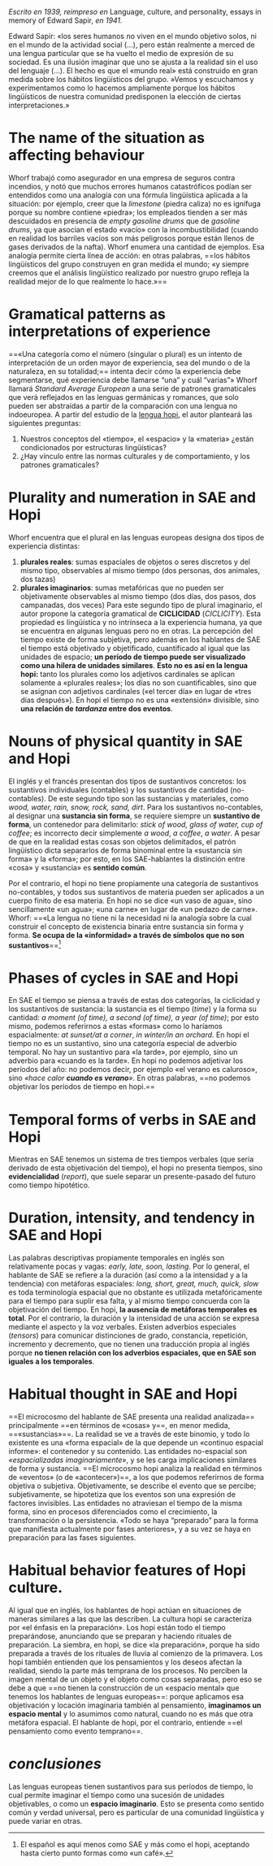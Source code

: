 _Escrito en 1939, reimpreso en_ Language, culture, and personality, essays in memory of Edward Sapir, _en 1941._

Edward Sapir: «los seres humanos no viven en el mundo objetivo solos, ni en el mundo de la actividad social (…), pero están realmente a merced de una lengua particular que se ha vuelto el medio de expresión de su sociedad. Es una ilusión imaginar que uno se ajusta a la realidad sin el uso del lenguaje (…). El hecho es que el «mundo real» está construido en gran medida sobre los hábitos lingüísticos del grupo.
»Vemos y escuchamos y experimentamos como lo hacemos ampliamente porque los hábitos lingüísticos de nuestra comunidad predisponen la elección de ciertas interpretaciones.»

# The name of the situation as affecting behaviour

Whorf trabajó como asegurador en una empresa de seguros contra incendios, y notó que muchos errores humanos catastróficos podían ser entendidos como una analogía con una fórmula lingüística aplicada a la situación: por ejemplo, creer que la _limestone_ (piedra caliza) no es ignífuga porque su nombre contiene «piedra»; los empleados tienden a ser más descuidados en presencia de _empty gasoline drums_ que de _gasoline drums_, ya que asocian el estado «vacío» con la incombustibilidad (cuando en realidad los barriles vacíos son más peligrosos porque están llenos de gases derivados de la nafta). Whorf enumera una cantidad de ejemplos. Esa analogía permite cierta línea de acción: en otras palabras, ==los hábitos lingüísticos del grupo construyen en gran medida el mundo; «y siempre creemos que el análisis lingüístico realizado por nuestro grupo refleja la realidad mejor de lo que realmente lo hace.»==

# Gramatical patterns as interpretations of experience

==«Una categoría como el número (singular o plural) es un intento de interpretación de un orden mayor de experiencia, sea del mundo o de la naturaleza, en su totalidad;== intenta decir cómo la experiencia debe segmentarse, qué experiencia debe llamarse “una” y cuál “varias”»
Whorf llamará _Standard Average European_ a una serie de patrones gramaticales que verá reflejados en las lenguas germánicas y romances, que solo pueden ser abstraídas a partir de la comparación con una lengua no indoeuropea. A partir del estudio de la [lengua hopi](https://en.wikipedia.org/wiki/Hopi_language), el autor planteará las siguientes preguntas: 
1) Nuestros conceptos del «tiempo», el «espacio» y la «materia» ¿están condicionados por estructuras lingüísticas?
2) ¿Hay vínculo entre las normas culturales y de comportamiento, y los patrones gramaticales?

# Plurality and numeration in SAE and Hopi

Whorf encuentra que el plural en las lenguas europeas designa dos tipos de experiencia distintas: 
1) **plurales reales**: sumas espaciales de objetos o seres discretos y del mismo tipo, observables al mismo tiempo (dos personas, dos animales, dos tazas)
2) **plurales imaginarios**: sumas metafóricas que no pueden ser objetivamente observables al mismo tiempo (dos días, dos pasos, dos campanadas, dos veces)
Para este segundo tipo de plural imaginario, el autor propone la categoría gramatical de **CICLICIDAD** (_CICLICITY_). Esta propiedad es lingüística y no intrínseca a la experiencia humana, ya que se encuentra en algunas lenguas pero no en otras. La percepción del tiempo existe de forma subjetiva, pero además en los hablantes de SAE el tiempo está objetivado y objetificado, cuantificado al igual que las unidades de espacio; **un período de tiempo puede ser visualizado como una hilera de unidades similares**.
**Esto no es así en la lengua hopi:** tanto los plurales como los adjetivos cardinales se aplican solamente a «plurales reales»; los días no son cuantificables, sino que se asignan con adjetivos cardinales («el tercer día» en lugar de «tres días después»). En hopi el tiempo no es una «extensión» divisible, sino **una relación de _tardanza_ entre dos eventos**.
# Nouns of physical quantity in SAE and Hopi

El inglés y el francés presentan dos tipos de sustantivos concretos: los sustantivos individuales (contables) y los sustantivos de cantidad (no-contables). 
De este segundo tipo son las sustancias y materiales, como _wood, water, rain, snow, rock, sand, dirt_. Para los sustantivos no-contables, al designar una **sustancia sin forma**, se requiere siempre un **sustantivo de forma**, un contenedor para delimitarlo: _stick of wood, glass of water, cup of coffee_; es incorrecto decir simplemente _a wood_, _a coffee_, _a water_. A pesar de que en la realidad estas cosas son objetos delimitados, el patrón lingüístico dicta separarlos de forma binominal entre la «sustancia sin forma» y la «forma»; por esto, en los SAE-hablantes la distinción entre «cosa» y «sustancia» es **sentido común**.

Por el contrario, el hopi no tiene propiamente una categoría de sustantivos no-contables, y todos sus sustantivos de materia pueden ser aplicados a un cuerpo finito de esa materia. En hopi no se dice «un vaso de agua», sino sencillamente «un agua»; «una carne» en lugar de «un pedazo de carne». Whorf: ==«La lengua no tiene ni la necesidad ni la analogía sobre la cual construir el concepto de existencia binaria entre sustancia sin forma y forma. **Se ocupa de la «informidad» a través de símbolos que no son sustantivos**==[^1]

[^1]: El español es aquí menos como SAE y más como el hopi, aceptando hasta cierto punto formas como «un café».
# Phases of cycles in SAE and Hopi

En SAE el tiempo se piensa a través de estas dos categorías, la ciclicidad y los sustantivos de sustancia: la sustancia es el tiempo (_time_) y la forma su cantidad: _a moment (of time), a second (of time), a year (of time)_; por esto mismo, podemos referirnos a estas «formas» como lo haríamos espacialmente: _at sunset/at a corner_, _in winter/in an orchard_. 
En hopi el tiempo no es un sustantivo, sino una categoría especial de adverbio temporal. No hay un sustantivo para «la tarde», por ejemplo, sino un adverbio para «cuando es la tarde». En hopi no podemos adjetivar los períodos del año: no podemos decir, por ejemplo «el verano es caluroso», sino _«hace calor **cuando es verano**»_. En otras palabras, ==no podemos objetivar los períodos de tiempo en hopi.==

# Temporal forms of verbs in SAE and Hopi

Mientras en SAE tenemos un sistema de tres tiempos verbales (que sería derivado de esta objetivación del tiempo), el hopi no presenta tiempos, sino **evidencialidad** (_report_), que suele separar un presente-pasado del futuro como tiempo hipotético. 
# Duration, intensity, and tendency in SAE and Hopi

Las palabras descriptivas propiamente temporales en inglés son relativamente pocas y vagas: _early, late, soon, lasting_. Por lo general, el hablante de SAE se refiere a la duración (así como a la intensidad y a la tendencia) con metáforas espaciales: _long, short, great, much, quick, slow_ es toda terminología espacial que no obstante es utilizada metafóricamente para el tiempo para suplir esa falta, y al mismo tiempo concuerda con la objetivación del tiempo. 
En hopi, **la ausencia de metáforas temporales es total**. Por el contrario, la duración y la intensidad de una acción se expresa mediante el aspecto y la voz verbales. Existen adverbios especiales (_tensors_) para comunicar distinciones de grado, constancia, repetición, incremento y decremento, que no tienen una traducción propia al inglés porque **no tienen relación con los adverbios espaciales, que en SAE son iguales a los temporales**.

# Habitual thought in SAE and Hopi

==El microcosmo del hablante de SAE presenta una realidad analizada== principalmente ==en términos de «cosas» y==, en menor medida, ==«sustancias»==. La realidad se ve a través de este binomio, y todo lo existente es una «forma espacial» de la que depende un «continuo espacial informe»: el contenedor y su contenido. Las entidades no-espacial son _«espacializadas imaginariamente»_, y se les carga implicaciones similares de forma y sustancia. 
==El microcosmo hopi analiza la realidad en términos de «eventos» (o de «acontecer»)==, a los que podemos referirnos de forma objetiva o subjetiva. Objetivamente, se describe el evento que se percibe; subjetivamente, se hipotetiza que los eventos son una expresión de factores invisibles. Las entidades no atraviesan el tiempo de la misma forma, sino en procesos diferenciados como el crecimiento, la transformación o la persistencia. «Todo se haya “preparado” para la forma que manifiesta actualmente por fases anteriores», y a su vez se haya en preparación para las fases siguientes. 

# Habitual behavior features of Hopi culture.

Al igual que en inglés, los hablantes de hopi actúan en situaciones de maneras similares a las que las describen. La cultura hopi se caracteriza por «el énfasis en la preparación». Los hopi están todo el tiempo preparándose, anunciando que se preparan y haciendo rituales de preparación. La siembra, en hopi, se dice «la preparación», porque ha sido preparada a través de los rituales de lluvia al comienzo de la primavera. 
Los hopi también entienden que los pensamientos y los deseos afectan la realidad, siendo la parte más temprana de los procesos. No perciben la imagen mental de un objeto y el objeto como cosas separadas, pero eso se debe a que ==no tienen la construcción de un «espacio mental» que tenemos los hablantes de lenguas europeas==: porque aplicamos esa objetivación y locación imaginaria también al pensamiento, **imaginamos un espacio mental** y lo asumimos como natural, cuando no es más que otra metáfora espacial. El hablante de hopi, por el contrario, entiende ==el pensamiento como evento temprano==. 
# _conclusiones_
Las lenguas europeas tienen sustantivos para sus períodos de tiempo, lo cual permite imaginar el tiempo como una sucesión de unidades objetivables, o como un **espacio imaginario**. Esto se presenta como sentido común y verdad universal, pero es particular de una comunidad lingüística y puede variar en otras.